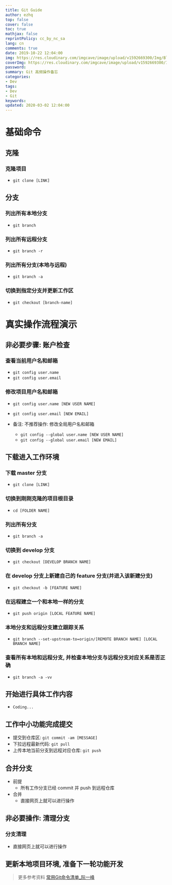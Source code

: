 ```yaml
---
title: Git Guide
author: ezhq
top: false
cover: false
toc: true
mathjax: false
reprintPolicy: cc_by_nc_sa
lang: cn
comments: true
date: 2019-10-22 12:04:00
img: https://res.cloudinary.com/imgcave/image/upload/v1592669300/Img/BlogCover/Git_erjz0m.jpg
coverImg: https://res.cloudinary.com/imgcave/image/upload/v1592669300/Img/BlogCover/Git_erjz0m.jpg
password:
summary: Git 高频操作备忘
categories:
- Dev
tags:
- Dev
- Git
keywords:
updated: 2020-03-02 12:04:00
---
```


# 基础命令
## 克隆
### 克隆项目
* `git clone [LINK]`

## 分支
### 列出所有本地分支
* `git branch`

### 列出所有远程分支
* `git branch -r`

### 列出所有分支(本地与远程)
* `git branch -a`

### 切换到指定分支并更新工作区
* `git checkout [branch-name]`

# 真实操作流程演示
## 非必要步骤: 账户检查
### 查看当前用户名和邮箱
* `git config user.name`
* `git config user.email`

### 修改项目用户名和邮箱
* `git config user.name [NEW USER NAME]`
* `git config user.email [NEW EMAIL]`

* 备注: 不推荐操作: 修改全局用户名和邮箱
  * `git config --global user.name [NEW USER NAME]`
  * `git config --global user.email [NEW EMAIL]`

## 下载进入工作环境
### 下载 master 分支
* `git clone [LINK]`

### 切换到刚刚克隆的项目根目录
* `cd [FOLDER NAME]`

### 列出所有分支
* `git branch -a`

### 切换到 develop 分支
* `git checkout [DEVELOP BRANCH NAME]`

### 在 develop 分支上新建自己的 feature 分支(并进入该新建分支)
* `git checkout -b [FEATURE NAME]`

### 在远程建立一个和本地一样的分支
* `git push origin [LOCAL FEATURE NAME]`

### 本地分支和远程分支建立跟踪关系
* `git branch --set-upstream-to=origin/[REMOTE BRANCH NAME] [LOCAL BRANCH NAME]`

### 查看所有本地和远程分支, 并检查本地分支与远程分支对应关系是否正确
* `git branch -a -vv`

## 开始进行具体工作内容
* `Coding...`

## 工作中小功能完成提交
* 提交到仓库区: `git commit -am [MESSAGE]`
* 下拉远程最新代码: `git pull`
* 上传本地当前分支到远程对应仓库: `git push`

## 合并分支
  * 前提
    * 所有工作分支已经 commit 并 push 到远程仓库
  * 合并
    * 直接网页上就可以进行操作

## 非必要操作: 清理分支
### 分支清理
* 直接网页上就可以进行操作

## 更新本地项目环境, 准备下一轮功能开发

> 更多参考资料
> [常用Git命令清单_阮一峰](http://www.ruanyifeng.com/blog/2015/12/git-cheat-sheet.html)
